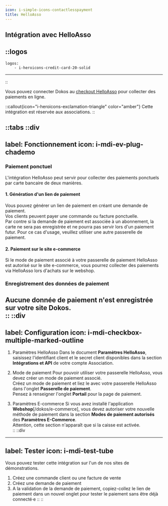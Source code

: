 ```yaml
---
icon: i-simple-icons-contactlesspayment
title: HelloAsso
---
```


## Intégration avec HelloAsso

::logos
---
    logos:
        - i-heroicons-credit-card-20-solid
---
::

Vous pouvez connecter Dokos au [checkout HelloAsso](https://www.helloasso.com/outils/checkout) pour collecter des paiements en ligne.  

::callout{icon="i-heroicons-exclamation-triangle" color="amber"}
Cette intégration est réservée aux associations.
::

::tabs
  ::div
  ---
  label: Fonctionnement
  icon: i-mdi-ev-plug-chademo
  ---
  ### Paiement ponctuel
  L'intégration HelloAsso peut servir pour collecter des paiements ponctuels par carte bancaire de deux manières.

  #### 1. Génération d'un lien de paiement
  Vous pouvez générer un lien de paiement en créant une demande de paiement.  
  Vos clients peuvent payer une commande ou facture ponctuelle.  
  Par contre si la demande de paiement est associée à un abonnement, la carte ne sera pas enregistrée et ne pourra pas servir lors d'un paiement futur. Pour ce cas d'usage, veuillez utiliser une autre passerelle de paiement.  

  #### 2. Paiement sur le site e-commerce
  Si le mode de paiement associé à votre passerelle de paiement HelloAsso est autorisé sur le site e-commerce, vous pourrez collecter des paiements via HelloAsso lors d'achats sur le webshop.

  ### Enregistrement des données de paiement
  Aucune donnée de paiement n'est enregistrée sur votre site Dokos.  
  ::
  ::div
  ---
  label: Configuration
  icon: i-mdi-checkbox-multiple-marked-outline
  ---
  1. Paramètres HelloAsso
  Dans le document **Paramètres HelloAsso**, saisissez l'identifiant client et le secret client disponibles dans la section **Intégrations et API** de votre compte Association.  


  2. Mode de paiement
  Pour pouvoir utiliser votre passerelle HelloAsso, vous devez créer un mode de paiement associé.  
  Créez un mode de paiement et liez le avec votre passerelle HelloAsso dans l'onglet **Passerelle de paiement**.  
  Pensez à renseigner l'onglet __Portail__ pour la page de paiement.  


  3. Paramètres E-commerce
  Si vous avez installé l'application **Webshop**[/dokos/e-commerce], vous devez autoriser votre nouvelle méthode de paiement dans la section **Modes de paiement autorisés** des **Paramètres E-Commerce**.  
  Attention, cette section n'apparaît que si la caisse est activée.  
  ::
  ::div
  ---
  label: Tester
  icon: i-mdi-test-tube
  ---
  Vous pouvez tester cette intégration sur l'un de nos sites de démonstrations.  
  1. Créez une commande client ou une facture de vente
  2. Créez une demande de paiement
  3. A la validation de la demande de paiement, copiez-collez le lien de paiement dans un nouvel onglet pour tester le paiement sans être déjà connecté·e
  ::
::